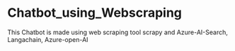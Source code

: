 # Chatbot_using_Webscraping
This Chatbot is made using web scraping tool scrapy and Azure-AI-Search, Langachain, Azure-open-AI
